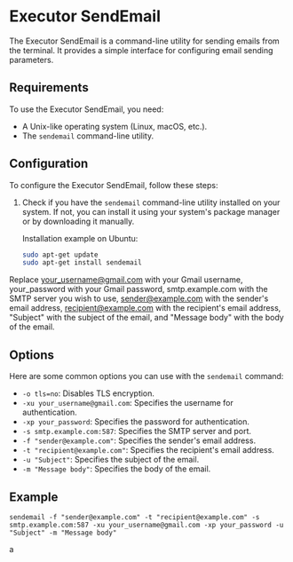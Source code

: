 # Executor SendEmail

The Executor SendEmail is a command-line utility for sending emails from the terminal. It provides a simple interface for configuring email sending parameters.

## Requirements

To use the Executor SendEmail, you need:

- A Unix-like operating system (Linux, macOS, etc.).
- The `sendemail` command-line utility.

## Configuration

To configure the Executor SendEmail, follow these steps:

1. Check if you have the `sendemail` command-line utility installed on your system. If not, you can install it using your system's package manager or by downloading it manually.

   Installation example on Ubuntu:

   ```bash
   sudo apt-get update
   sudo apt-get install sendemail

Replace your_username@gmail.com with your Gmail username, your_password with your Gmail password, smtp.example.com with the SMTP server you wish to use, sender@example.com with the sender's email address, recipient@example.com with the recipient's email address, "Subject" with the subject of the email, and "Message body" with the body of the email.

## Options

Here are some common options you can use with the `sendemail` command:

- `-o tls=no`: Disables TLS encryption.
- `-xu your_username@gmail.com`: Specifies the username for authentication.
- `-xp your_password`: Specifies the password for authentication.
- `-s smtp.example.com:587`: Specifies the SMTP server and port.
- `-f "sender@example.com"`: Specifies the sender's email address.
- `-t "recipient@example.com"`: Specifies the recipient's email address.
- `-u "Subject"`: Specifies the subject of the email.
- `-m "Message body"`: Specifies the body of the email.

## Example
`sendemail -f "sender@example.com" -t "recipient@example.com" -s smtp.example.com:587 -xu your_username@gmail.com -xp your_password -u "Subject" -m "Message body"`

a





